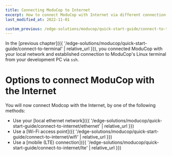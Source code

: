 ```yaml
---
title: Connecting ModuCop to Internet
excerpt: How to connect ModuCop with Internet via different connection options
last_modified_at: 2022-11-01

custom_previous: /edge-solutions/moducop/quick-start-guide/connect-to-terminal/
---
```

In the [previous chapter]({{ '/edge-solutions/moducop/quick-start-guide/connect-to-terminal' | relative_url }}), you connected ModuCop with your local network and established connection to ModuCop's Linux terminal from your development PC via `ssh`.

# Options to connect ModuCop with the Internet
You will now connect Modcop with the Internet, by one of the following methods:
* Use your [local ethernet network]({{ '/edge-solutions/moducop/quick-start-guide/connect-to-internet/ethernet' | relative_url }})
* Use a [Wi-Fi access point]({{ '/edge-solutions/moducop/quick-start-guide/connect-to-internet/wifi' | relative_url }})
* Use a [mobile (LTE) connection]({{ '/edge-solutions/moducop/quick-start-guide/connect-to-internet/lte' | relative_url }})

